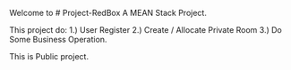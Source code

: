 Welcome to # Project-RedBox
A MEAN Stack Project.

This project do:
1.) User Register 
2.) Create / Allocate Private Room
3.) Do Some Business Operation.


This is Public project.
